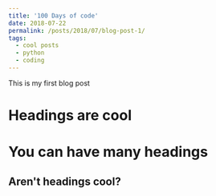 ```yaml
---
title: '100 Days of code'
date: 2018-07-22
permalink: /posts/2018/07/blog-post-1/
tags:
  - cool posts
  - python
  - coding
---
```


This is my first blog post

Headings are cool
======

You can have many headings
======

Aren't headings cool?
------

